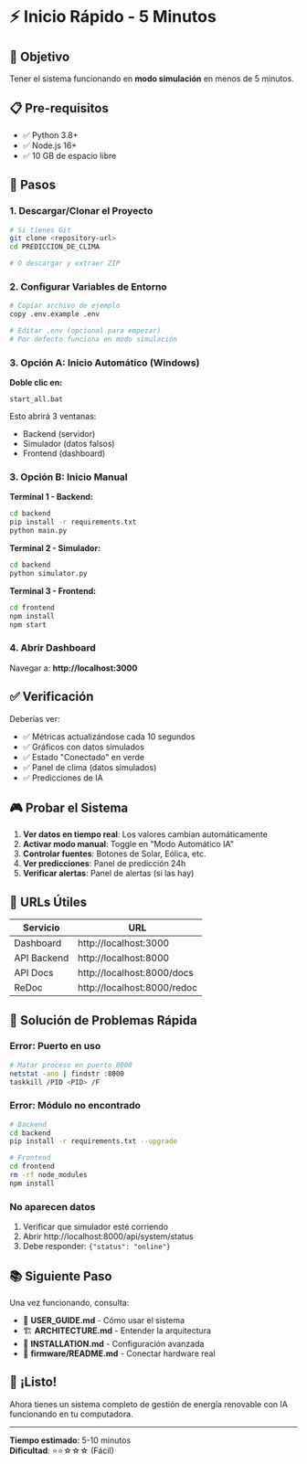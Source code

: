 # ⚡ Inicio Rápido - 5 Minutos

## 🎯 Objetivo
Tener el sistema funcionando en **modo simulación** en menos de 5 minutos.

## 📋 Pre-requisitos
- ✅ Python 3.8+
- ✅ Node.js 16+
- ✅ 10 GB de espacio libre

## 🚀 Pasos

### 1. Descargar/Clonar el Proyecto
```bash
# Si tienes Git
git clone <repository-url>
cd PREDICCION_DE_CLIMA

# O descargar y extraer ZIP
```

### 2. Configurar Variables de Entorno
```bash
# Copiar archivo de ejemplo
copy .env.example .env

# Editar .env (opcional para empezar)
# Por defecto funciona en modo simulación
```

### 3. Opción A: Inicio Automático (Windows)

**Doble clic en:**
```
start_all.bat
```

Esto abrirá 3 ventanas:
- Backend (servidor)
- Simulador (datos falsos)
- Frontend (dashboard)

### 3. Opción B: Inicio Manual

**Terminal 1 - Backend:**
```bash
cd backend
pip install -r requirements.txt
python main.py
```

**Terminal 2 - Simulador:**
```bash
cd backend
python simulator.py
```

**Terminal 3 - Frontend:**
```bash
cd frontend
npm install
npm start
```

### 4. Abrir Dashboard

Navegar a: **http://localhost:3000**

## ✅ Verificación

Deberías ver:
- ✅ Métricas actualizándose cada 10 segundos
- ✅ Gráficos con datos simulados
- ✅ Estado "Conectado" en verde
- ✅ Panel de clima (datos simulados)
- ✅ Predicciones de IA

## 🎮 Probar el Sistema

1. **Ver datos en tiempo real**: Los valores cambian automáticamente
2. **Activar modo manual**: Toggle en "Modo Automático IA"
3. **Controlar fuentes**: Botones de Solar, Eólica, etc.
4. **Ver predicciones**: Panel de predicción 24h
5. **Verificar alertas**: Panel de alertas (si las hay)

## 🔧 URLs Útiles

| Servicio | URL |
|----------|-----|
| Dashboard | http://localhost:3000 |
| API Backend | http://localhost:8000 |
| API Docs | http://localhost:8000/docs |
| ReDoc | http://localhost:8000/redoc |

## 🐛 Solución de Problemas Rápida

### Error: Puerto en uso
```bash
# Matar proceso en puerto 8000
netstat -ano | findstr :8000
taskkill /PID <PID> /F
```

### Error: Módulo no encontrado
```bash
# Backend
cd backend
pip install -r requirements.txt --upgrade

# Frontend
cd frontend
rm -rf node_modules
npm install
```

### No aparecen datos
1. Verificar que simulador esté corriendo
2. Abrir http://localhost:8000/api/system/status
3. Debe responder: `{"status": "online"}`

## 📚 Siguiente Paso

Una vez funcionando, consulta:
- 📖 **USER_GUIDE.md** - Cómo usar el sistema
- 🏗️ **ARCHITECTURE.md** - Entender la arquitectura
- 🔧 **INSTALLATION.md** - Configuración avanzada
- 🔌 **firmware/README.md** - Conectar hardware real

## 🎉 ¡Listo!

Ahora tienes un sistema completo de gestión de energía renovable con IA funcionando en tu computadora.

---

**Tiempo estimado**: 5-10 minutos  
**Dificultad**: ⭐⭐☆☆☆ (Fácil)
